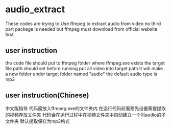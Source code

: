 # audio_extract
These codes are trying to Use ffmpeg to extract audio from video
no third part packege is needed
but ffmpeg must download from official website first

## user instruction
the code file should put to ffmpeg folder where ffmpeg.exe exists
the target file path should set before running
put all video into target path
It will make a new folder under target folder named "audio"
the default audio type is mp3

## user instruction(Chinese)
中文版指导
代码需放入ffmpeg.exe的文件夹内
在运行代码前需预先设置需要提取的视频存放文件夹
代码会在运行过程中在视频文件夹中自动建立一个叫audio的子文件夹
默认提取保存为mp3格式
